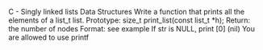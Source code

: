 C - Singly linked lists
Data Structures
Write a function that prints all the elements of a list_t list.
 Prototype: size_t print_list(const list_t *h);
 Return: the number of nodes
 Format: see example
 If str is NULL, print [0] (nil)
 You are allowed to use printf
